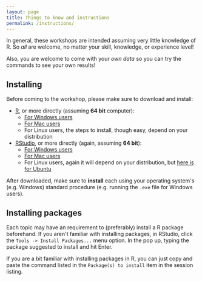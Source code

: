 ```yaml
---
layout: page
title: Things to know and instructions
permalink: /instructions/
---
```


In general, these workshops are intended assuming very little knowledge of R. So
*all* are welcome, no matter your skill, knowledge, or experience level!

Also, you are welcome to come with your *own data* so you can try the commands
to see your own results!

## Installing

Before coming to the workshop, please make sure to download and install:

- [R](https://cloud.r-project.org/index.html), or more directly (assuming **64 bit** computer):
    - [For Windows users](https://cran.r-project.org/bin/windows/base/R-3.3.2-win.exe)
    - [For Mac users](https://cran.r-project.org/bin/macosx/R-3.3.2.pkg)
    - For Linux users, the steps to install, though easy, depend on your distribution
- [RStudio](https://www.rstudio.com/products/rstudio/download/), or more directly (again, assuming **64 bit**):
    - [For Windows users](https://download1.rstudio.org/RStudio-1.0.136.exe)
    - [For Mac users](https://download1.rstudio.org/RStudio-1.0.136.dmg)
    - For Linux users, again it will depend on your distribution, but [here is for Ubuntu](https://download1.rstudio.org/rstudio-1.0.136-amd64.deb)
    
After downloaded, make sure to **install** each using your operating system's
(e.g. Windows) standard procedure (e.g. running the `.exe` file for Windows
users).

## Installing packages

Each topic may have an requirement to (preferably) install a R package
beforehand. If you aren't familiar with installing packages, in RStudio, click
the `Tools -> Install Packages...` menu option. In the pop up, typing the
package suggested to install and hit Enter.

If you are a bit familiar with installing packages in R, you can just copy and
paste the command listed in the `Package(s) to install` item in the session
listing.
